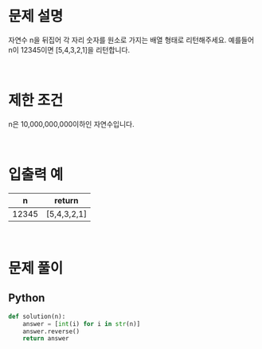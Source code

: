 # 문제 설명

자연수 n을 뒤집어 각 자리 숫자를 원소로 가지는 배열 형태로 리턴해주세요. 예를들어 n이 12345이면 [5,4,3,2,1]을 리턴합니다.

<br />

# 제한 조건

n은 10,000,000,000이하인 자연수입니다.

<br />

# 입출력 예

|   n   |   return    |
| :---: | :---------: |
| 12345 | [5,4,3,2,1] |

<br />

# 문제 풀이

## Python

```py
def solution(n):
    answer = [int(i) for i in str(n)]
    answer.reverse()
    return answer
```
